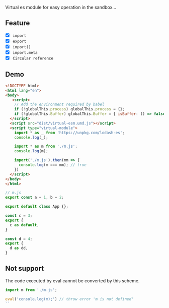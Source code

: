 Virtual es module for easy operation in the sandbox...

## Feature

- [x] `import`
- [x] `export`
- [x] `import()`
- [x] `import.meta`
- [x] `Circular reference`

## Demo

```html
<!DOCTYPE html>
<html lang="en">
<body>
   <script>
    // Add the environment required by babel
    if (!globalThis.process) globalThis.process = {};
    if (!globalThis.Buffer) globalThis.Buffer = { isBuffer: () => false };
  </script>
  <script src="dist/virtual-esm.umd.js"></script>
  <script type="virtual-module">
    import * as _ from 'https://unpkg.com/lodash-es';
    console.log(_);

    import * as m from './m.js';
    console.log(m);

    import('./m.js').then(mm => {
      console.log(m === mm); // true
    })
  </script>
</body>
</html>
```

```js
// m.js
export const a = 1, b = 2;

export default class App {};

const c = 3;
export {
  c as default,
}

const d = 4;
export {
  d as dd,
}
```

## Not support

The code executed by eval cannot be converted by this scheme.

```js
import m from './m.js';

eval('console.log(m);') // throw error 'm is not defined'
``
